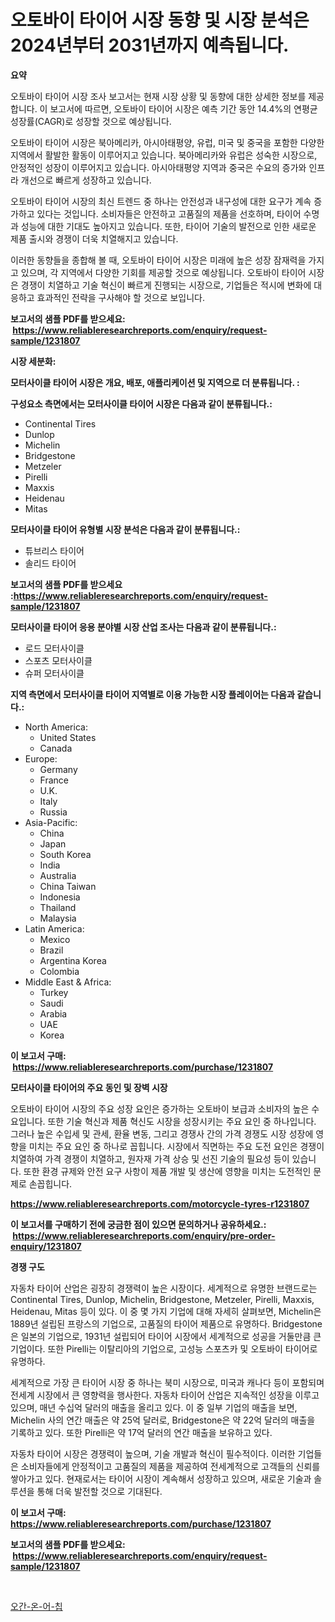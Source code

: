 <p><h1>오토바이 타이어 시장 동향 및 시장 분석은 2024년부터 2031년까지 예측됩니다.</h1></p><p><strong>요약</strong></p>
<p><p>오토바이 타이어 시장 조사 보고서는 현재 시장 상황 및 동향에 대한 상세한 정보를 제공합니다. 이 보고서에 따르면, 오토바이 타이어 시장은 예측 기간 동안 14.4%의 연평균 성장률(CAGR)로 성장할 것으로 예상됩니다. </p><p>오토바이 타이어 시장은 북아메리카, 아시아태평양, 유럽, 미국 및 중국을 포함한 다양한 지역에서 활발한 활동이 이루어지고 있습니다. 북아메리카와 유럽은 성숙한 시장으로, 안정적인 성장이 이루어지고 있습니다. 아시아태평양 지역과 중국은 수요의 증가와 인프라 개선으로 빠르게 성장하고 있습니다. </p><p>오토바이 타이어 시장의 최신 트렌드 중 하나는 안전성과 내구성에 대한 요구가 계속 증가하고 있다는 것입니다. 소비자들은 안전하고 고품질의 제품을 선호하며, 타이어 수명과 성능에 대한 기대도 높아지고 있습니다. 또한, 타이어 기술의 발전으로 인한 새로운 제품 출시와 경쟁이 더욱 치열해지고 있습니다.</p><p>이러한 동향들을 종합해 볼 때, 오토바이 타이어 시장은 미래에 높은 성장 잠재력을 가지고 있으며, 각 지역에서 다양한 기회를 제공할 것으로 예상됩니다. 오토바이 타이어 시장은 경쟁이 치열하고 기술 혁신이 빠르게 진행되는 시장으로, 기업들은 적시에 변화에 대응하고 효과적인 전략을 구사해야 할 것으로 보입니다.</p></p>
<p><strong>보고서의 샘플 PDF를 받으세요: &nbsp;<a href="https://www.reliableresearchreports.com/enquiry/request-sample/1231807">https://www.reliableresearchreports.com/enquiry/request-sample/1231807</a></strong></p>
<p><strong>시장 세분화:</strong></p>
<p><strong> 모터사이클 타이어 시장은 개요, 배포, 애플리케이션 및 지역으로 더 분류됩니다. :</strong></p>
<p><strong>구성요소 측면에서는 모터사이클 타이어 시장은 다음과 같이 분류됩니다.:</strong></p>
<p><ul><li>Continental Tires</li><li>Dunlop</li><li>Michelin</li><li>Bridgestone</li><li>Metzeler</li><li>Pirelli</li><li>Maxxis</li><li>Heidenau</li><li>Mitas</li></ul></p>
<p><strong> 모터사이클 타이어 유형별 시장 분석은 다음과 같이 분류됩니다.:</strong></p>
<p><ul><li>튜브리스 타이어</li><li>솔리드 타이어</li></ul></p>
<p><strong>보고서의 샘플 PDF를 받으세요 :<a href="https://www.reliableresearchreports.com/enquiry/request-sample/1231807">https://www.reliableresearchreports.com/enquiry/request-sample/1231807</a></strong></p>
<p><strong> 모터사이클 타이어 응용 분야별 시장 산업 조사는 다음과 같이 분류됩니다.:</strong></p>
<p><ul><li>로드 모터사이클</li><li>스포츠 모터사이클</li><li>슈퍼 모터사이클</li></ul></p>
<p><strong>지역 측면에서 모터사이클 타이어 지역별로 이용 가능한 시장 플레이어는 다음과 같습니다.:</strong></p>
<p><ul>
    <li>
        North America:
        <ul>
            <li>United States</li>
            <li>Canada</li>
        </ul>
    </li>
    <li>
        Europe:
        <ul>
            <li>Germany</li>
            <li>France</li>
            <li>U.K.</li>
            <li>Italy</li>
            <li>Russia</li>
        </ul>
    </li>
    <li>
        Asia-Pacific:
        <ul>
            <li>China</li>
            <li>Japan</li>
            <li>South Korea</li>
            <li>India</li>
            <li>Australia</li>
            <li>China Taiwan</li>
            <li>Indonesia</li>
            <li>Thailand</li>
            <li>Malaysia</li>
        </ul>
    </li>
    <li>
        Latin America:
        <ul>
            <li>Mexico</li>
            <li>Brazil</li>
            <li>Argentina Korea</li>
            <li>Colombia</li>
        </ul>
    </li>
    <li>
        Middle East & Africa:
        <ul>
            <li>Turkey</li>
            <li>Saudi</li>
            <li>Arabia</li>
            <li>UAE</li>
            <li>Korea</li>
        </ul>
    </li>
    </ul></p>
<p><strong>이 보고서 구매: &nbsp;<a href="https://www.reliableresearchreports.com/purchase/1231807">https://www.reliableresearchreports.com/purchase/1231807</a></strong></p>
<p><strong>모터사이클 타이어의 주요 동인 및 장벽 시장</strong></p>
<p><p>오토바이 타이어 시장의 주요 성장 요인은 증가하는 오토바이 보급과 소비자의 높은 수요입니다. 또한 기술 혁신과 제품 혁신도 시장을 성장시키는 주요 요인 중 하나입니다. 그러나 높은 수입세 및 관세, 환율 변동, 그리고 경쟁사 간의 가격 경쟁도 시장 성장에 영향을 미치는 주요 요인 중 하나로 꼽힙니다. 시장에서 직면하는 주요 도전 요인은 경쟁이 치열하여 가격 경쟁이 치열하고, 원자재 가격 상승 및 선진 기술의 필요성 등이 있습니다. 또한 환경 규제와 안전 요구 사항이 제품 개발 및 생산에 영향을 미치는 도전적인 문제로 손꼽힙니다.</p></p>
<p><strong><a href="https://www.reliableresearchreports.com/motorcycle-tyres-r1231807">https://www.reliableresearchreports.com/motorcycle-tyres-r1231807</a></strong></p>
<p><strong>이 보고서를 구매하기 전에 궁금한 점이 있으면 문의하거나 공유하세요.: &nbsp;<a href="https://www.reliableresearchreports.com/enquiry/pre-order-enquiry/1231807">https://www.reliableresearchreports.com/enquiry/pre-order-enquiry/1231807</a></strong></p>
<p><strong>경쟁 구도</strong></p>
<p><p>자동차 타이어 산업은 굉장히 경쟁력이 높은 시장이다. 세계적으로 유명한 브랜드로는 Continental Tires, Dunlop, Michelin, Bridgestone, Metzeler, Pirelli, Maxxis, Heidenau, Mitas 등이 있다. 이 중 몇 가지 기업에 대해 자세히 살펴보면, Michelin은 1889년 설립된 프랑스의 기업으로, 고품질의 타이어 제품으로 유명하다. Bridgestone은 일본의 기업으로, 1931년 설립되어 타이어 시장에서 세계적으로 성공을 거둘만큼 큰 기업이다. 또한 Pirelli는 이탈리아의 기업으로, 고성능 스포츠카 및 오토바이 타이어로 유명하다.</p><p>세계적으로 가장 큰 타이어 시장 중 하나는 북미 시장으로, 미국과 캐나다 등이 포함되며 전세계 시장에서 큰 영향력을 행사한다. 자동차 타이어 산업은 지속적인 성장을 이루고 있으며, 매년 수십억 달러의 매출을 올리고 있다. 이 중 일부 기업의 매출을 보면, Michelin 사의 연간 매출은 약 25억 달러로, Bridgestone은 약 22억 달러의 매출을 기록하고 있다. 또한 Pirelli은 약 17억 달러의 연간 매출을 보유하고 있다.</p><p>자동차 타이어 시장은 경쟁력이 높으며, 기술 개발과 혁신이 필수적이다. 이러한 기업들은 소비자들에게 안정적이고 고품질의 제품을 제공하여 전세계적으로 고객들의 신뢰를 쌓아가고 있다. 현재로서는 타이어 시장이 계속해서 성장하고 있으며, 새로운 기술과 솔루션을 통해 더욱 발전할 것으로 기대된다.</p></p>
<p><strong>이 보고서 구매: &nbsp; <a href="https://www.reliableresearchreports.com/purchase/1231807">https://www.reliableresearchreports.com/purchase/1231807</a></strong></p>
<p><strong>보고서의 샘플 PDF를 받으세요: &nbsp;<a href="https://www.reliableresearchreports.com/enquiry/request-sample/1231807">https://www.reliableresearchreports.com/enquiry/request-sample/1231807</a></strong><strong></strong></p>
<p>&nbsp;</p>
<p><p><a href="https://github.com/trmesnao7959541/Market-Research-Report-List-1/blob/main/420863922228.md">오간-온-어-칩</a></p></p>